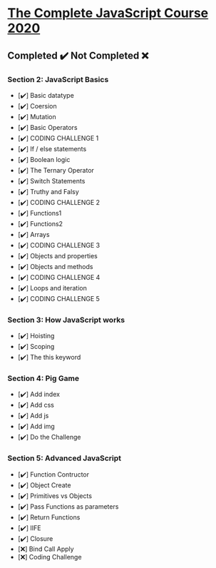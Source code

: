 # [The Complete JavaScript Course 2020](https://www.udemy.com/course/the-complete-javascript-course/)

## Completed ✔️ Not Completed ❌

### Section 2: JavaScript Basics

- [✔️] Basic datatype
- [✔️] Coersion
- [✔️] Mutation
- [✔️] Basic Operators
- [✔️] CODING CHALLENGE 1
- [✔️] If / else statements
- [✔️] Boolean logic
- [✔️] The Ternary Operator
- [✔️] Switch Statements
- [✔️] Truthy and Falsy
- [✔️] CODING CHALLENGE 2
- [✔️] Functions1
- [✔️] Functions2
- [✔️] Arrays
- [✔️] CODING CHALLENGE 3
- [✔️] Objects and properties
- [✔️] Objects and methods
- [✔️] CODING CHALLENGE 4
- [✔️] Loops and iteration
- [✔️] CODING CHALLENGE 5

### Section 3: How JavaScript works

- [✔️] Hoisting
- [✔️] Scoping
- [✔️] The this keyword

### Section 4: Pig Game

- [✔️] Add index
- [✔️] Add css
- [✔️] Add js
- [✔️] Add img
- [✔️] Do the Challenge

### Section 5: Advanced JavaScript

- [✔️] Function Contructor
- [✔️] Object Create
- [✔️] Primitives vs Objects
- [✔️] Pass Functions as parameters
- [✔️] Return Functions
- [✔️] IIFE
- [✔️] Closure
- [❌] Bind Call Apply
- [❌] Coding Challenge
